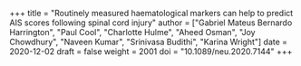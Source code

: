 +++
title = "Routinely measured haematological markers can help to predict AIS scores following spinal cord injury"
author = ["Gabriel Mateus Bernardo Harrington", "Paul Cool", "Charlotte Hulme", "Aheed Osman", "Joy Chowdhury", "Naveen Kumar", "Srinivasa Budithi", "Karina Wright"]
date = 2020-12-02
draft = false
weight = 2001
doi = "10.1089/neu.2020.7144"
+++
